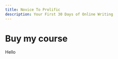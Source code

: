 ```yaml
---
title: Novice To Prolific
description: Your First 30 Days of Online Writing
---
```


# Buy my course
Hello